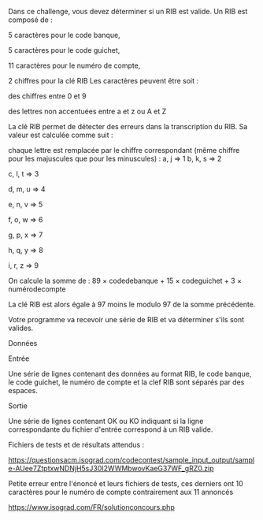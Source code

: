 Dans ce challenge, vous devez déterminer si un RIB est valide. Un RIB est composé de :

5 caractères pour le code banque,

5 caractères pour le code guichet,

11 caractères pour le numéro de compte,

2 chiffres pour la clé RIB Les caractères peuvent être soit :

des chiffres entre 0 et 9

des lettres non accentuées entre a et z ou A et Z

La clé RIB permet de détecter des erreurs dans la transcription du RIB. Sa valeur est calculée comme suit :

chaque lettre est remplacée par le chiffre correspondant (même chiffre pour les majuscules que pour les minuscules) : a, j => 1
b, k, s => 2

c, l, t => 3

d, m, u => 4

e, n, v => 5

f, o, w => 6

g, p, x => 7

h, q, y => 8

i, r, z => 9

On calcule la somme de : 89 × codedebanque + 15 × codeguichet + 3 × numérodecompte

La clé RIB est alors égale à 97 moins le modulo 97 de la somme précédente.

Votre programme va recevoir une série de RIB et va déterminer s'ils sont valides.

Données

Entrée

Une série de lignes contenant des données au format RIB, le code banque, le code guichet, le numéro de compte et la clef RIB sont séparés par des espaces.

Sortie

Une série de lignes contenant OK ou KO indiquant si la ligne correspondante du fichier d'entrée correspond à un RIB valide.

Fichiers de tests et de résultats attendus :

https://questionsacm.isograd.com/codecontest/sample_input_output/sample-AUee7ZtptxwNDNjH5sJ30I2WWMbwovKaeG37WF_gRZ0.zip

Petite erreur entre l'énoncé et leurs fichiers de tests, ces derniers ont 10 caractères pour le numéro de compte contrairement aux 11 annoncés

https://www.isograd.com/FR/solutionconcours.php
